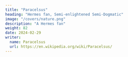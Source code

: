 ```yaml
---
title: "Paracelsus"
heading: "Hermes fan, Semi-enlightened Semi-Dogmatic"
image: "/covers/nature.png"
description: "A Hermes fan"
weight: 82
date: 2024-02-29
writer:
  name: Paracelsus
  url: https://en.wikipedia.org/wiki/Paracelsus/
---
```



